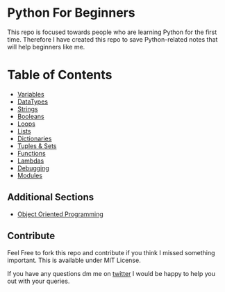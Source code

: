 # Python For Beginners
This repo is focused towards people who are learning Python for the first time.  Therefore I have created this repo to save Python-related notes that will help beginners like me.
<!-- #### This is hosted here
[Online Version](https://python-for-beginners.readthedocs.io/) -->

# Table of Contents

* [Variables](markdown-version/variables.md)
* [DataTypes](markdown-version/data-types.md)
* [Strings](markdown-version/strings.md)
* [Booleans](markdown-version/booleans.md)
* [Loops](markdown-version/loops.md)
* [Lists](markdown-version/lists.md)
* [Dictionaries](markdown-version/dictionary.md)
* [Tuples & Sets](markdown-version/tuples_and_sets.md)
* [Functions](markdown-version/functions.md)
* [Lambdas](markdown-version/lambdas.md)
* [Debugging](markdown-version/debugging.md)
* [Modules](markdown-version/modules.md)

## Additional Sections
* [Object Oriented Programming](markdown-version/oop.md)


## Contribute
Feel Free to fork this repo and contribute if you think I missed something important.
This is available under MIT License.


If you have any questions dm me on  [twitter](http://www.twitter.com/muhammad_o7) I would be happy to help you out with your queries.

